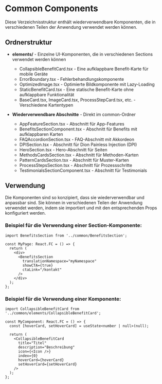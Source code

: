 # Common Components

Diese Verzeichnisstruktur enthält wiederverwendbare Komponenten, die in verschiedenen Teilen der Anwendung verwendet werden können.

## Ordnerstruktur

- **elements/** - Einzelne UI-Komponenten, die in verschiedenen Sections verwendet werden können
  - CollapsibleBenefitCard.tsx - Eine aufklappbare Benefit-Karte für mobile Geräte
  - ErrorBoundary.tsx - Fehlerbehandlungskomponente
  - OptimizedImage.tsx - Optimierte Bildkomponente mit Lazy-Loading
  - StaticBenefitCard.tsx - Eine statische Benefit-Karte ohne aufklappbare Funktionalität
  - BaseCard.tsx, ImageCard.tsx, ProcessStepCard.tsx, etc. - Verschiedene Kartentypen

- **Wiederverwendbare Abschnitte** - Direkt im common-Ordner
  - AppFeatureSection.tsx - Abschnitt für App-Features
  - BenefitsSectionComponent.tsx - Abschnitt für Benefits mit aufklappbaren Karten
  - FAQAccordionSection.tsx - FAQ-Abschnitt mit Akkordeon
  - DPISection.tsx - Abschnitt für Dion Painless Injection (DPI)
  - HeroSection.tsx - Hero-Abschnitt für Seiten
  - MethodsCardsSection.tsx - Abschnitt für Methoden-Karten
  - PatternCardsSection.tsx - Abschnitt für Muster-Karten
  - ProcessStepsSection.tsx - Abschnitt für Prozessschritte
  - TestimonialsSectionComponent.tsx - Abschnitt für Testimonials

## Verwendung

Die Komponenten sind so konzipiert, dass sie wiederverwendbar und anpassbar sind. Sie können in verschiedenen Teilen der Anwendung verwendet werden, indem sie importiert und mit den entsprechenden Props konfiguriert werden.

### Beispiel für die Verwendung einer Section-Komponente:

```tsx
import BenefitsSection from '../common/BenefitsSection';

const MyPage: React.FC = () => {
  return (
    <div>
      <BenefitsSection
        translationNamespace="myNamespace"
        showCTA={true}
        ctaLink="/kontakt"
      />
    </div>
  );
};
```

### Beispiel für die Verwendung einer Komponente:

```tsx
import CollapsibleBenefitCard from '../common/elements/CollapsibleBenefitCard';

const MyComponent: React.FC = () => {
  const [hoverCard, setHoverCard] = useState<number | null>(null);

  return (
    <CollapsibleBenefitCard
      title="Titel"
      description="Beschreibung"
      icon={<Icon />}
      index={0}
      hoverCard={hoverCard}
      setHoverCard={setHoverCard}
    />
  );
};
